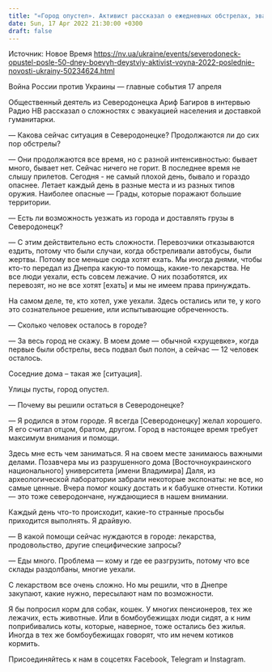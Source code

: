 ```yaml
---
title: "«Город опустел». Активист рассказал о ежедневных обстрелах, эвакуации и нуждах Северодонецка — интервью"
date: Sun, 17 Apr 2022 21:30:00 +0300
draft: false
---
```

Источник: Новое Время https://nv.ua/ukraine/events/severodoneck-opustel-posle-50-dney-boevyh-deystviy-aktivist-voyna-2022-poslednie-novosti-ukrainy-50234624.html


Война России против Украины — главные события 17 апреля

Общественный деятель из Северодонецка Ариф Багиров в интервью Радио НВ рассказал о сложностях с эвакуацией населения и доставкой гуманитарки.

— Какова сейчас ситуация в Северодонецке? Продолжаются ли до сих пор обстрелы?

— Они продолжаются все время, но с разной интенсивностью: бывает много, бывает нет. Сейчас ничего не горит. В последнее время не слышу прилетов. Сегодня - не самый плохой день, бывало и гораздо опаснее. Летает каждый день в разные места и из разных типов оружия. Наиболее опасные — Грады, которые поражают большие территории.

— Есть ли возможность уезжать из города и доставлять грузы в Северодонецк?

— С этим действительно есть сложности. Перевозчики отказываются ездить, потому что были случаи, когда обстреливали автобусы, были жертвы. Потому все меньше сюда хотят ехать. Мы иногда днями, чтобы кто-то передал из Днепра какую-то помощь, какие-то лекарства. Не все люди уехали, есть совсем лежачие. О них позаботятся, их перевозят, но не все хотят [ехать] и мы не имеем права принуждать.

На самом деле, те, кто хотел, уже уехали. Здесь остались или те, у кого это сознательное решение, или испытывающие обреченность.

— Сколько человек осталось в городе?

— За весь город не скажу. В моем доме — обычной «хрущевке», когда первые были обстрелы, весь подвал был полон, а сейчас — 12 человек осталось.

Соседние дома – такая же [ситуация].

Улицы пусты, город опустел.

— Почему вы решили остаться в Северодонецке?

— Я родился в этом городе. Я всегда [Северодонецку] желал хорошего. Я его считал отцом, братом, другом. Город в настоящее время требует максимум внимания и помощи.

Здесь мне есть чем заниматься. Я на своем месте занимаюсь важными делами. Позавчера мы из разрушенного дома [Восточноукраинского национального] университета [имени Владимира] Даля, из археологической лаборатории забрали некоторые экспонаты: не все, но самые ценные. Вчера помог кошку достать и к бабушке отнести. Котики — это тоже северодончане, нуждающиеся в нашем внимании.

Каждый день что-то происходит, какие-то странные просьбы приходится выполнять. Я драйвую.

— В какой помощи сейчас нуждаются в городе: лекарства, продовольство, другие специфические запросы?

— Еды много. Проблема — кому и где ее разгрузить, потому что все склады раздолбаны, многие уехали.

С лекарством все очень сложно. Но мы решили, что в Днепре закупают, какие нужно, пересылают нам по возможности.

Я бы попросил корм для собак, кошек. У многих пенсионеров, тех же лежачих, есть животные. Или в бомбоубежищах люди сидят, а к ним поприбивались коты, которые, наверное, тоже остались без жилья. Иногда в тех же бомбоубежищах говорят, что им нечем котиков кормить.

Присоединяйтесь к нам в соцсетях Facebook, Telegram и Instagram.
